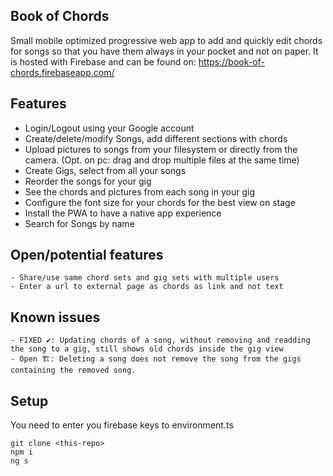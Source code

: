 ## Book of Chords
Small mobile optimized progressive web app to add and quickly edit chords for songs so that you have them always in your pocket and not on paper. It is hosted with Firebase and can be found on: https://book-of-chords.firebaseapp.com/

## Features
- Login/Logout using your Google account
- Create/delete/modify Songs, add different sections with chords
- Upload pictures to songs from your filesystem or directly from the camera. (Opt. on pc: drag and drop multiple files at the same time)
- Create Gigs, select from all your songs
- Reorder the songs for your gig
- See the chords and pictures from each song in your gig
- Configure the font size for your chords for the best view on stage
- Install the PWA to have a native app experience
- Search for Songs by name

## Open/potential features
```
- Share/use same chord sets and gig sets with multiple users
- Enter a url to external page as chords as link and not text
```

## Known issues
```
- FIXED ✔: Updating chords of a song, without removing and readding the song to a gig, still shows old chords inside the gig view
- Open 🏗: Deleting a song does not remove the song from the gigs containing the removed song. 
```

## Setup

You need to enter you firebase keys to environment.ts

```
git clone <this-repo>
npm i
ng s
```

